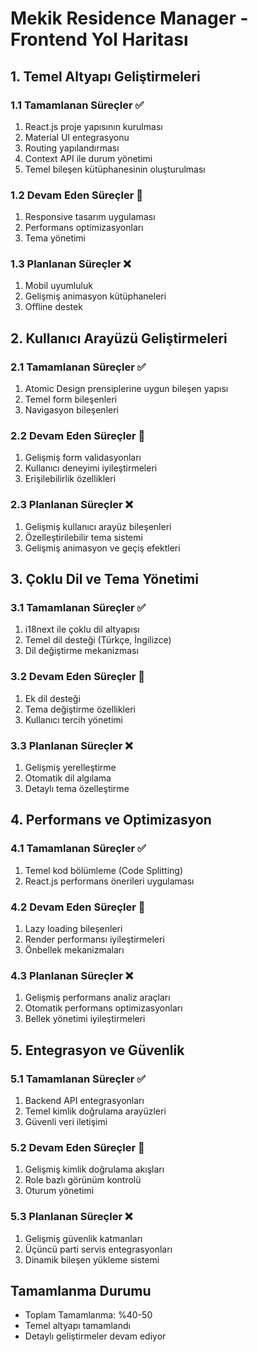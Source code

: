 # Mekik Residence Manager - Frontend Yol Haritası

## 1. Temel Altyapı Geliştirmeleri

### 1.1 Tamamlanan Süreçler ✅
1. React.js proje yapısının kurulması
2. Material UI entegrasyonu
3. Routing yapılandırması
4. Context API ile durum yönetimi
5. Temel bileşen kütüphanesinin oluşturulması

### 1.2 Devam Eden Süreçler 🔶
1. Responsive tasarım uygulaması
2. Performans optimizasyonları
3. Tema yönetimi

### 1.3 Planlanan Süreçler ❌
1. Mobil uyumluluk
2. Gelişmiş animasyon kütüphaneleri
3. Offline destek

## 2. Kullanıcı Arayüzü Geliştirmeleri

### 2.1 Tamamlanan Süreçler ✅
1. Atomic Design prensiplerine uygun bileşen yapısı
2. Temel form bileşenleri
3. Navigasyon bileşenleri

### 2.2 Devam Eden Süreçler 🔶
1. Gelişmiş form validasyonları
2. Kullanıcı deneyimi iyileştirmeleri
3. Erişilebilirlik özellikleri

### 2.3 Planlanan Süreçler ❌
1. Gelişmiş kullanıcı arayüz bileşenleri
2. Özelleştirilebilir tema sistemi
3. Gelişmiş animasyon ve geçiş efektleri

## 3. Çoklu Dil ve Tema Yönetimi

### 3.1 Tamamlanan Süreçler ✅
1. i18next ile çoklu dil altyapısı
2. Temel dil desteği (Türkçe, İngilizce)
3. Dil değiştirme mekanizması

### 3.2 Devam Eden Süreçler 🔶
1. Ek dil desteği
2. Tema değiştirme özellikleri
3. Kullanıcı tercih yönetimi

### 3.3 Planlanan Süreçler ❌
1. Gelişmiş yerelleştirme
2. Otomatik dil algılama
3. Detaylı tema özelleştirme

## 4. Performans ve Optimizasyon

### 4.1 Tamamlanan Süreçler ✅
1. Temel kod bölümleme (Code Splitting)
2. React.js performans önerileri uygulaması

### 4.2 Devam Eden Süreçler 🔶
1. Lazy loading bileşenleri
2. Render performansı iyileştirmeleri
3. Önbellek mekanizmaları

### 4.3 Planlanan Süreçler ❌
1. Gelişmiş performans analiz araçları
2. Otomatik performans optimizasyonları
3. Bellek yönetimi iyileştirmeleri

## 5. Entegrasyon ve Güvenlik

### 5.1 Tamamlanan Süreçler ✅
1. Backend API entegrasyonları
2. Temel kimlik doğrulama arayüzleri
3. Güvenli veri iletişimi

### 5.2 Devam Eden Süreçler 🔶
1. Gelişmiş kimlik doğrulama akışları
2. Role bazlı görünüm kontrolü
3. Oturum yönetimi

### 5.3 Planlanan Süreçler ❌
1. Gelişmiş güvenlik katmanları
2. Üçüncü parti servis entegrasyonları
3. Dinamik bileşen yükleme sistemi

## Tamamlanma Durumu
- Toplam Tamamlanma: %40-50
- Temel altyapı tamamlandı
- Detaylı geliştirmeler devam ediyor
